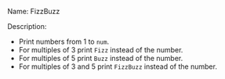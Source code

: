 Name: FizzBuzz

Description: 
- Print numbers from 1 to `num`. 
- For multiples of 3 print `Fizz` instead of the number.
- For multiples of 5 print `Buzz` instead of the number.
- For multiples of 3 and 5 print `FizzBuzz` instead of the number.